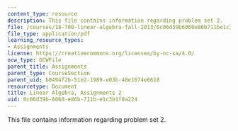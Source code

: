```yaml
---
content_type: resource
description: This file contains information regarding problem set 2.
file: /courses/18-700-linear-algebra-fall-2013/0c06d39b6060e86b711be1c3b1f0a224_MIT18_700F13_ps2.pdf
file_type: application/pdf
learning_resource_types:
- Assignments
license: https://creativecommons.org/licenses/by-nc-sa/4.0/
ocw_type: OCWFile
parent_title: Assignments
parent_type: CourseSection
parent_uid: b0494f2b-51e2-1989-e03b-48e1674e6618
resourcetype: Document
title: Linear Algebra, Assignments 2
uid: 0c06d39b-6060-e86b-711b-e1c3b1f0a224
---
```

This file contains information regarding problem set 2.